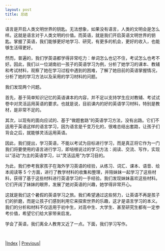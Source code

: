 ```yaml
---
layout: post
title: 总结
---
```


语言是开启人类文明世界的钥匙。无法想象，如果没有语言，人类的文明会是怎么样。这就是语言对于人类文明的价值。而英语，就是我们开启英语文明世界的钥匙。掌握了英语，我们能够更好地学习、研究，有更多的机会，更好的收入，也能够生活得更好。

然而，普遍的，我们学英语都学得非常吃力：单词怎么也记不住，考试怎么也考不好。因此，我们以一位湖南初一孩子的英语学习为例，分析了她学习的课本、教辅和考试材料，观察了她在学习过程中遇到的困难，了解了她目前的英语掌握情况，分析了她的学习方法以及采用的学习材料的问题。

我们发现两个问题。

首先，基于简单知识记忆的英语课本的内容，并不足以支持学生应对教辅、考试试卷中对灵活运用英语的要求。也就是说，目前课内的好的英语学习材料，特别是教材，是非常不足的。

其次，以现有的面向应试的、基于“做题套路”的英语学习方法，没有出路。它们不适用于英语这样的语言学习，因为语言是千变万化的，很难总结出套路，让孩子们背会之后，就能够灵活运用英语。

因此，我们提出，学习英语，不能以考试为目标进行学习，而是真正将它作为一门我们将要使用的语言进行学习，即培根说过的学习方法：阅读、交流、写作，实现以“活动”为主的英语学习，以“灵活运用”为学习目的。

为此，我们参考我家孩子在海外学习英语的经验，从练习、词汇、课本、语音、绘本阅读等 5 个方面，进行了教学材料的收集和整理，并陪妹妹一起学习了这些材料，获得了基于这些材料进行英语学习的一手经验。我们发现妹妹喜欢这些材料。它们开阔了妹妹的眼界，发展了她对英语的兴趣，她学得非常开心。

这就是我们这个暑假的英语学习之旅。我们希望通过这些努力，让英语不再是孩子们的折磨，而是让孩子们感到利用它来探索世界的乐趣，这才是语言学习的本义。我们的分析和材料不仅适用于初中生，对高中生、大学生、甚至研究生都有一定参考价值，希望它们给大家带来启发。

学会了英语，我们离全人教育又近了一点。下面，我们学习写作。

<br/>

|[Index](../../) | [Previous](3-10-picture-book)|